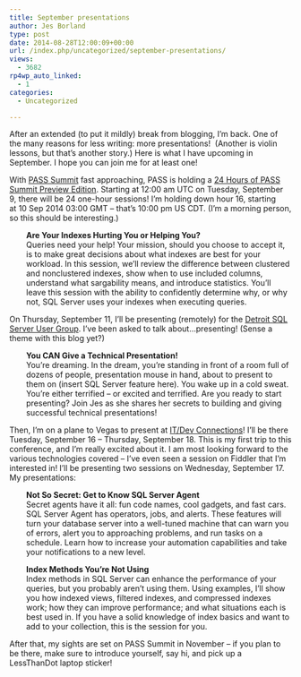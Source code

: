 ```yaml
---
title: September presentations
author: Jes Borland
type: post
date: 2014-08-28T12:00:09+00:00
url: /index.php/uncategorized/september-presentations/
views:
  - 3682
rp4wp_auto_linked:
  - 1
categories:
  - Uncategorized

---
```

After an extended (to put it mildly) break from blogging, I&#8217;m back. One of the many reasons for less writing: more presentations!  (Another is violin lessons, but that&#8217;s another story.) Here is what I have upcoming in September. I hope you can join me for at least one!

With <a href="http://www.sqlpass.org/summit/2014/Home.aspx" target="_blank">PASS Summit</a> fast approaching, PASS is holding a <a href="http://www.sqlpass.org/24hours/2014/summitpreview/About.aspx" target="_blank">24 Hours of PASS Summit Preview Edition</a>. Starting at 12:00 am UTC on Tuesday, September 9, there will be 24 one-hour sessions! I&#8217;m holding down hour 16, starting at 10 Sep 2014 03:00 GMT &#8211; that&#8217;s 10:00 pm US CDT. (I&#8217;m a morning person, so this should be interesting.)

<p style="padding-left: 30px">
  <strong>Are Your Indexes Hurting You or Helping You?</strong><br /> Queries need your help! Your mission, should you choose to accept it, is to make great decisions about what indexes are best for your workload. In this session, we&#8217;ll review the difference between clustered and nonclustered indexes, show when to use included columns, understand what sargability means, and introduce statistics. You&#8217;ll leave this session with the ability to confidently determine why, or why not, SQL Server uses your indexes when executing queries.
</p>

On Thursday, September 11, I&#8217;ll be presenting (remotely) for the <a href="http://detroit.sqlpass.org/" target="_blank">Detroit SQL Server User Group</a>. I&#8217;ve been asked to talk about&#8230;presenting! (Sense a theme with this blog yet?)

<p style="padding-left: 30px">
  <strong>You CAN Give a Technical Presentation!</strong><br /> You&#8217;re dreaming. In the dream, you’re standing in front of a room full of dozens of people, presentation mouse in hand, about to present to them on (insert SQL Server feature here). You wake up in a cold sweat. You’re either terrified &#8211; or excited and terrified. Are you ready to start presenting? Join Jes as she shares her secrets to building and giving successful technical presentations!
</p>

Then, I&#8217;m on a plane to Vegas to present at <a href="http://www.devconnections.com/Dev14/public/enter.aspx" target="_blank">IT/Dev Connections</a>! I&#8217;ll be there Tuesday, September 16 &#8211; Thursday, September 18. This is my first trip to this conference, and I&#8217;m really excited about it. I am most looking forward to the various technologies covered &#8211; I&#8217;ve even seen a session on Fiddler that I&#8217;m interested in! I&#8217;ll be presenting two sessions on Wednesday, September 17. My presentations:

<p style="padding-left: 30px">
  <strong>Not So Secret: Get to Know SQL Server Agent</strong><br /> Secret agents have it all: fun code names, cool gadgets, and fast cars. SQL Server Agent has operators, jobs, and alerts. These features will turn your database server into a well-tuned machine that can warn you of errors, alert you to approaching problems, and run tasks on a schedule. Learn how to increase your automation capabilities and take your notifications to a new level.
</p>

<p style="padding-left: 30px">
  <strong>Index Methods You&#8217;re Not Using</strong><br /> Index methods in SQL Server can enhance the performance of your queries, but you probably aren&#8217;t using them. Using examples, I&#8217;ll show you how indexed views, filtered indexes, and compressed indexes work; how they can improve performance; and what situations each is best used in. If you have a solid knowledge of index basics and want to add to your collection, this is the session for you.
</p>

After that, my sights are set on PASS Summit in November &#8211; if you plan to be there, make sure to introduce yourself, say hi, and pick up a LessThanDot laptop sticker!